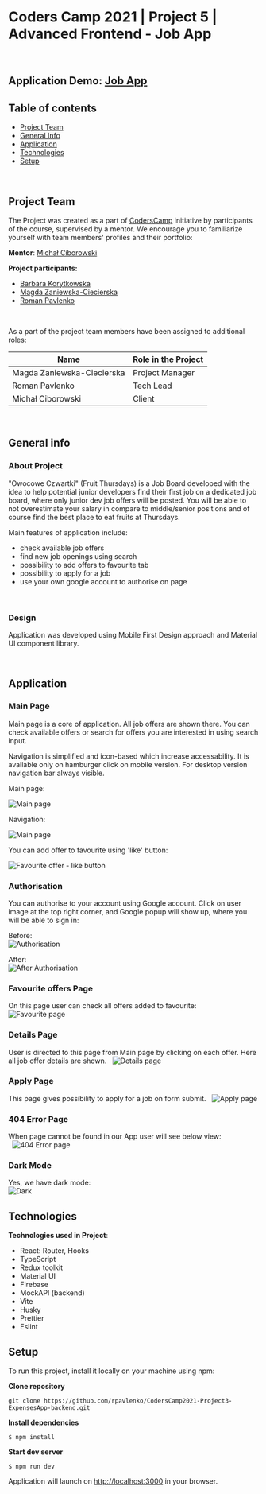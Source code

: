 # Coders Camp 2021 | Project 5 | Advanced Frontend - Job App

&nbsp;

## Application Demo: [Job App](https://jobapp-main-tak3y.ondigitalocean.app/)

## Table of contents

- [Project Team](#project-team)
- [General Info](#general-info)
- [Application](#application)
- [Technologies](#technologies)
- [Setup](#setup)

&nbsp;

## Project Team

The Project was created as a part of [CodersCamp](https://CodersCamp.pl) initiative by participants of the course, supervised by a mentor.
We encourage you to familiarize yourself with team members' profiles and their portfolio:

**Mentor**: [Michał Ciborowski](https://github.com/Cidebur)

**Project participants:**

- [Barbara Korytkowska](https://github.com/korytba)
- [Magda Zaniewska-Ciecierska](https://github.com/FrontendMagdalena)
- [Roman Pavlenko](https://github.com/rpavlenko)

&nbsp;

As a part of the project team members have been assigned to additional roles:

| Name                       | Role in the Project |
| -------------------------- | ------------------- |
| Magda Zaniewska-Ciecierska | Project Manager     |
| Roman Pavlenko             | Tech Lead           |
| Michał Ciborowski          | Client              |

&nbsp;

## General info

### About Project

"Owocowe Czwartki" (Fruit Thursdays) is a Job Board developed with the idea to help potential junior developers find their first job on a dedicated job board, where only junior dev job offers will be posted. You will be able to not overestimate your salary in compare to middle/senior positions and of course find the best place to eat fruits at Thursdays.

Main features of application include:

- check available job offers
- find new job openings using search
- possibility to add offers to favourite tab
- possibility to apply for a job
- use your own google account to authorise on page

&nbsp;

### Design

Application was developed using Mobile First Design approach and Material UI component library.

&nbsp;

## Application

### Main Page

Main page is a core of application. All job offers are shown there. You can check available offers or search for offers you are interested in using search input.

Navigation is simplified and icon-based which increase accessability. It is available only on hamburger click on mobile version. For desktop version navigation bar always visible.

Main page:

![](./src/assets/readme/main.png 'Main page')

Navigation:

![](./src/assets/readme/main.png 'Main page')

You can add offer to favourite using 'like' button:

![](./src/assets/readme/like.png 'Favourite offer - like button')

### Authorisation

You can authorise to your account using Google account. Click on user image at the top right corner, and Google popup will show up, where you will be able to sign in:

Before:  
![](./src/assets/readme/authorisation.png 'Authorisation')

After:  
![](./src/assets/readme/after-authorisation.png 'After Authorisation')

### Favourite offers Page

On this page user can check all offers added to favourite:  
![](./src/assets/readme/favourite-page.png 'Favourite page')

### Details Page

User is directed to this page from Main page by clicking on each offer. Here all job offer details are shown.
&nbsp;
![](./src/assets/readme/details-page.png 'Details page')

### Apply Page

This page gives possibility to apply for a job on form submit.
&nbsp;
![](./src/assets/readme/apply.png 'Apply page')

### 404 Error Page

When page cannot be found in our App user will see below view:  
&nbsp;
![](./src/assets/readme/404.png '404 Error page')

### Dark Mode

Yes, we have dark mode:  
![](./src/assets/readme/dark.png 'Dark')

## Technologies

**Technologies used in Project**:

- React: Router, Hooks
- TypeScript
- Redux toolkit
- Material UI
- Firebase
- MockAPI (backend)
- Vite
- Husky
- Prettier
- Eslint

## Setup

To run this project, install it locally on your machine using npm:

**Clone repository**

```
git clone https://github.com/rpavlenko/CodersCamp2021-Project3-ExpensesApp-backend.git
```

**Install dependencies**

```
$ npm install
```

**Start dev server**

```
$ npm run dev
```

Application will launch on [http://localhost:3000](http://localhost:3000/) in your browser.

&nbsp;

